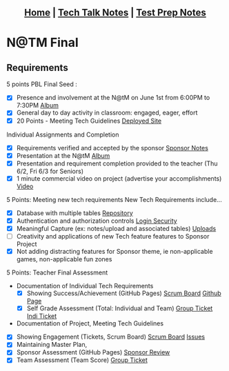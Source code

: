 <h2 align="center"> <a href="https://rachelklee.github.io/csa-datastructures/">Home</a> | <a href="https://rachelklee.github.io/csa-datastructures/techtalknotes">Tech Talk Notes</a> | <a href="https://rachelklee.github.io/csa-datastructures/testprep">Test Prep Notes</a></h2>

# N@TM Final

## Requirements
5 points PBL Final Seed :
- [x] Presence and involvement at the N@tM on June 1st from 6:00PM to 7:30PM [Album](https://photos.app.goo.gl/EPqramKgaomJqEt57)
- [x] General day to day activity in classroom: engaged, eager, effort
- [x] 20 Points - Meeting Tech Guidelines [Deployed Site](http://swansonsofliberty.nighthawkcodingsociety.com/)

Individual Assignments and Completion
- [x] Requirements verified and accepted by the sponsor [Sponsor Notes](https://github.com/adritac-tech/SwanSonsOfLiberty1/issues/1)
- [x] Presentation at the N@tM [Album](https://photos.app.goo.gl/EPqramKgaomJqEt57)
- [x] Presentation and requirement completion provided to the teacher (Thu 6/2, Fri 6/3 for Seniors)
- [x] 1 minute commercial video on project (advertise your accomplishments) [Video](https://photos.app.goo.gl/zsKn2tHx54ruPn7u6)

5 Points: Meeting new tech requirements
New Tech Requirements include...
- [x] Database with multiple tables [Repository](https://github.com/adritac-tech/SwanSonsOfLiberty1/tree/47589e508f0ec14847716cdee68e7815b16a7d8f/src/main/java/com/nighthawk/csa/mvc/database)
- [x] Authentication and authorization controls [Login Security](https://github.com/adritac-tech/SwanSonsOfLiberty1/blob/8b68886e3aec81603112043fd2504dc6a7ee5026/src/main/java/com/nighthawk/csa/mvc/security/SecurityConfig.java)
- [x] Meaningful Capture (ex: notes/upload and associated tables) [Uploads](https://github.com/adritac-tech/SwanSonsOfLiberty1/blob/f21e3a11684d7f8bd138a7ed01892df00bcc22f5/src/main/java/com/nighthawk/csa/mvc/database/notes/NotesViewController.java)
- [ ] Creativity and applications of new Tech feature features to Sponsor Project
- [x] Not adding distracting features for Sponsor theme, ie non-applicable games, non-applicable fun zones

5 Points: Teacher Final Assessment
- Documentation of Individual Tech Requirements 
     - [x] Showing Success/Achievement (GitHub Pages) [Scrum Board](https://github.com/adritac-tech/SwanSonsOfLiberty1/projects/2) [Github Page](https://rachelklee.github.io/csa-datastructures/n@tm)
     - [x] Self Grade Assessment (Total: Individual and Team) [Group Ticket](https://github.com/adritac-tech/SwanSonsOfLiberty1/issues/35) [Indi Ticket](https://github.com/adritac-tech/SwanSonsOfLiberty1/issues/34)
- Documentation of Project, Meeting Tech Guidelines 
- [x] Showing Engagement (Tickets, Scrum Board) [Scrum Board](https://github.com/adritac-tech/SwanSonsOfLiberty1/issues/1) [Issues](https://github.com/adritac-tech/SwanSonsOfLiberty1/issues)
- [x] Maintaining Master Plan,
- [x] Sponsor Assessment (GitHub Pages) [Sponsor Review](https://github.com/adritac-tech/SwanSonsOfLiberty1/issues/1)
- [x] Team Assessment (Team Score) [Group Ticket](https://github.com/adritac-tech/SwanSonsOfLiberty1/issues/35)
